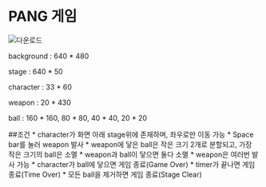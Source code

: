 # PANG 게임

![다운로드](https://user-images.githubusercontent.com/24809457/81882325-6f845800-95cd-11ea-87f4-fbe30f95d71e.jpg)

background : 640 * 480  

stage : 640 * 50  

character : 33 * 60  

weapon : 20 * 430  

ball : 160 * 160, 80 * 80, 40 * 40, 20 * 20  


##조건
    * character가 화면 아래 stage위에 존재하며, 좌우로만 이동 가능
    * Space bar를 눌러 weapon 발사
    * weapon에 닿은 ball은 작은 크기 2개로 분할되고, 가장 작은 크기의 ball은 소멸
    * weapon과 ball이 닿으면 둘다 소멸
    * weapon은 여러번 발사 가능
    * character가 ball에 닿으면 게임 종료(Game Over)
    * timer가 끝나면 게임 종료(Time Over)
    * 모든 ball을 제거하면 게임 종료(Stage Clear)